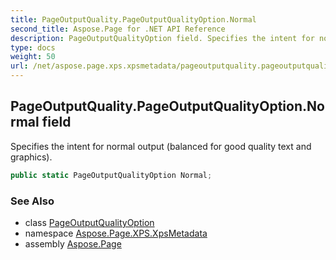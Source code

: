 ```yaml
---
title: PageOutputQuality.PageOutputQualityOption.Normal
second_title: Aspose.Page for .NET API Reference
description: PageOutputQualityOption field. Specifies the intent for normal output balanced for good quality text and graphics
type: docs
weight: 50
url: /net/aspose.page.xps.xpsmetadata/pageoutputquality.pageoutputqualityoption/normal/
---
```

## PageOutputQuality.PageOutputQualityOption.Normal field

Specifies the intent for normal output (balanced for good quality text and graphics).

```csharp
public static PageOutputQualityOption Normal;
```

### See Also

* class [PageOutputQualityOption](../)
* namespace [Aspose.Page.XPS.XpsMetadata](../../pageoutputquality.pageoutputqualityoption/)
* assembly [Aspose.Page](../../../)



